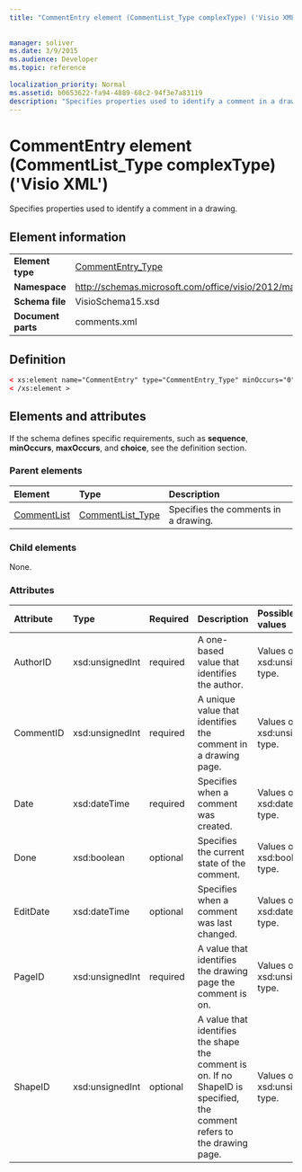 ```yaml
---
title: "CommentEntry element (CommentList_Type complexType) ('Visio XML')"
 
 
manager: soliver
ms.date: 3/9/2015
ms.audience: Developer
ms.topic: reference
 
localization_priority: Normal
ms.assetid: b0653622-fa94-4889-68c2-94f3e7a83119
description: "Specifies properties used to identify a comment in a drawing."
---
```


# CommentEntry element (CommentList_Type complexType) ('Visio XML')

Specifies properties used to identify a comment in a drawing.
  
## Element information

|||
|:-----|:-----|
|**Element type** <br/> |[CommentEntry_Type](commententry_type-complextypevisio-xml.md) <br/> |
|**Namespace** <br/> |http://schemas.microsoft.com/office/visio/2012/main  <br/> |
|**Schema file** <br/> |VisioSchema15.xsd  <br/> |
|**Document parts** <br/> |comments.xml  <br/> |
   
## Definition

```XML
< xs:element name="CommentEntry" type="CommentEntry_Type" minOccurs="0" maxOccurs="unbounded" >
< /xs:element >
```

## Elements and attributes

If the schema defines specific requirements, such as **sequence**, **minOccurs**, **maxOccurs**, and **choice**, see the definition section. 
  
### Parent elements

|**Element**|**Type**|**Description**|
|:-----|:-----|:-----|
|[CommentList](commentlist-element-comments_type-complextypevisio-xml.md) <br/> |[CommentList_Type](commentlist_type-complextypevisio-xml.md) <br/> |Specifies the comments in a drawing.  <br/> |
   
### Child elements

None.
  
### Attributes

|**Attribute**|**Type**|**Required**|**Description**|**Possible values**|
|:-----|:-----|:-----|:-----|:-----|
|AuthorID  <br/> |xsd:unsignedInt  <br/> |required  <br/> |A one-based value that identifies the author.  <br/> |Values of the xsd:unsignedInt type.  <br/> |
|CommentID  <br/> |xsd:unsignedInt  <br/> |required  <br/> |A unique value that identifies the comment in a drawing page.  <br/> |Values of the xsd:unsignedInt type.  <br/> |
|Date  <br/> |xsd:dateTime  <br/> |required  <br/> |Specifies when a comment was created.  <br/> |Values of the xsd:dateTime type.  <br/> |
|Done  <br/> |xsd:boolean  <br/> |optional  <br/> |Specifies the current state of the comment.  <br/> |Values of the xsd:boolean type.  <br/> |
|EditDate  <br/> |xsd:dateTime  <br/> |optional  <br/> |Specifies when a comment was last changed.  <br/> |Values of the xsd:dateTime type.  <br/> |
|PageID  <br/> |xsd:unsignedInt  <br/> |required  <br/> |A value that identifies the drawing page the comment is on.  <br/> |Values of the xsd:unsignedInt type.  <br/> |
|ShapeID  <br/> |xsd:unsignedInt  <br/> |optional  <br/> |A value that identifies the shape the comment is on. If no ShapeID is specified, the comment refers to the drawing page.  <br/> |Values of the xsd:unsignedInt type.  <br/> |
   

